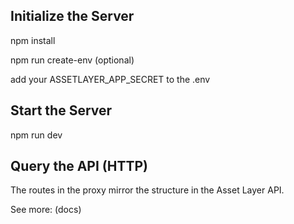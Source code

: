 ## Initialize the Server

npm install

npm run create-env (optional)

add your ASSETLAYER_APP_SECRET to the .env

## Start the Server

npm run dev

## Query the API (HTTP)

The routes in the proxy mirror the structure in the Asset Layer API.

See more: (docs)